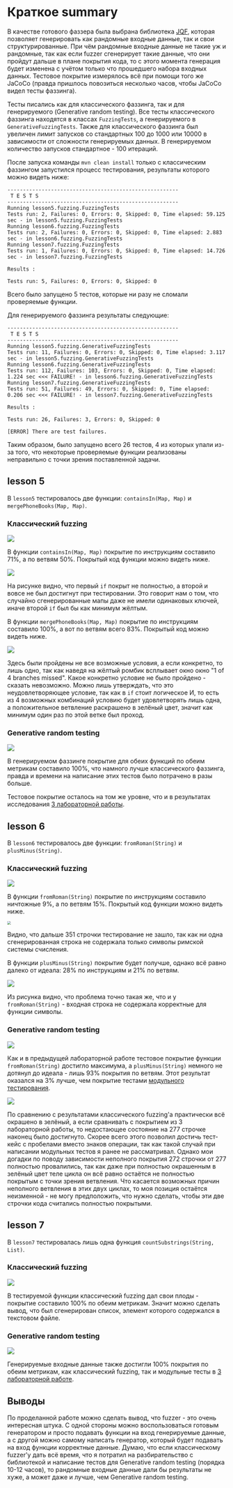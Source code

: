 # Краткое summary

В качестве готового фаззера была выбрана библиотека [JQF](https://github.com/rohanpadhye/JQF), которая позволяет генерировать как рандомные входные данные, так и свои структурированные. При чём рандомные входные данные не такие уж и рандомные, так как если fuzzer сгенерирует такие данные, что они пройдут дальше в плане покрытия кода, то с этого момента генерация будет изменена с учётом только что прошедшего набора входных данных. Тестовое покрытие измерялось всё при помощи того же JaCoCo (правда пришлось повозиться несколько часов, чтобы JaCoCo видел тесты фаззинга).

Тесты писались как для классического фаззинга, так и для генерируемого (Generative random testing). Все тесты классического фаззинга находятся в классах `FuzzingTests`, а генерируемого в `GenerativeFuzzingTests`. Также для классического фаззинга был увеличен лимит запусков со стандартных 100 до 1000 или 10000 в зависимости от сложности генерируемых данных. В генерируемом количество запусков стандартное - 100 итераций.

После запуска команды `mvn clean install` только с классическим фаззингом запустился процесс тестирования, результаты которого можно видеть ниже:

```
-------------------------------------------------------
 T E S T S
-------------------------------------------------------
Running lesson5.fuzzing.FuzzingTests
Tests run: 2, Failures: 0, Errors: 0, Skipped: 0, Time elapsed: 59.125 sec - in lesson5.fuzzing.FuzzingTests
Running lesson6.fuzzing.FuzzingTests
Tests run: 2, Failures: 0, Errors: 0, Skipped: 0, Time elapsed: 2.883 sec - in lesson6.fuzzing.FuzzingTests
Running lesson7.fuzzing.FuzzingTests
Tests run: 1, Failures: 0, Errors: 0, Skipped: 0, Time elapsed: 14.726 sec - in lesson7.fuzzing.FuzzingTests

Results :

Tests run: 5, Failures: 0, Errors: 0, Skipped: 0
```

Всего было запущено 5 тестов, которые ни разу не сломали проверяемые функции.

Для генерируемого фаззинга результаты следующие:

```
-------------------------------------------------------
 T E S T S
-------------------------------------------------------
Running lesson5.fuzzing.GenerativeFuzzingTests
Tests run: 11, Failures: 0, Errors: 0, Skipped: 0, Time elapsed: 3.117 sec - in lesson5.fuzzing.GenerativeFuzzingTests
Running lesson6.fuzzing.GenerativeFuzzingTests
Tests run: 112, Failures: 103, Errors: 0, Skipped: 0, Time elapsed: 1.224 sec <<< FAILURE! - in lesson6.fuzzing.GenerativeFuzzingTests
Running lesson7.fuzzing.GenerativeFuzzingTests
Tests run: 51, Failures: 49, Errors: 0, Skipped: 0, Time elapsed: 0.206 sec <<< FAILURE! - in lesson7.fuzzing.GenerativeFuzzingTests

Results :

Tests run: 26, Failures: 3, Errors: 0, Skipped: 0

[ERROR] There are test failures.
```

Таким образом, было запущено всего 26 тестов, 4 из которых упали из-за того, что некоторые проверяемые функции реализованы неправильно с точки зрения поставленной задачи.

## lesson 5

В `lesson5` тестировалось две функции: `containsIn(Map, Map)` и `mergePhoneBooks(Map, Map)`. 

### Классический fuzzing

![](images\lesson5_fuzzing.png)

В функции `containsIn(Map, Map)` покрытие по инструкциям составило 71%, а по ветвям 50%. Покрытый код функции можно видеть ниже.

![](images\containsIn_fuzzing.png)

На рисунке видно, что первый `if` покрыт не полностью, а второй и вовсе не был достигнут при тестировании. Это говорит нам о том, что случайно сгенерированные мапы даже не имели одинаковых ключей, иначе второй `if` был бы как минимум жёлтым.

В функции `mergePhoneBooks(Map, Map)` покрытие по инструкциям составило 100%, а вот по ветвям всего 83%. Покрытый код можно видеть ниже.

![](images\mergePhoneBooks_fuzzing.png)

Здесь были пройдены не все возможные условия, а если конкретно, то лишь одно, так как наведя на жёлтый ромбик всплывает окно окно "1 of 4 branches missed". Какое конкретно условие не было пройдено - сказать невозможно. Можно лишь утверждать, что это неудовлетворяющее условие, так как в `if` стоит логическое И, то есть из 4 возможных комбинаций условию будет удовлетворять лишь одна, а положительное ветвление раскрашено в зелёный цвет, значит как минимум один раз по этой ветке был проход.

### Generative random testing

![](images\lesson5_generative.png)

В генерируемом фаззинге покрытие для обеих функций по обеим метрикам составило 100%, что намного лучше классического фаззинга, правда и времени на написание этих тестов было потрачено в разы больше.

Тестовое покрытие осталось на том же уровне, что и в результатах исследования [3 лабораторной работы](https://github.com/alexnevskiy/KotlinAsFirst2021Testing/blob/master/results/coverage/report.md#lesson-5).

## lesson 6

В `lesson6` тестировалось две функции: `fromRoman(String)` и `plusMinus(String)`.

### Классический fuzzing

![](images\lesson6_fuzzing.png)

В функции `fromRoman(String)` покрытие по инструкциям составило ничтожные 9%, а по ветвям 15%. Покрытый код функции можно видеть ниже.

<img src="images\fromRoman_fuzzing.png" style="zoom:50%;" />

Видно, что дальше 351 строчки тестирование не зашло, так как ни одна сгенерированная строка не содержала только символы римской системы счисления.

В функции `plusMinus(String)` покрытие будет получше, однако всё равно далеко от идеала: 28% по инструкциям и 21% по ветвям.

![](images\plusMinus_fuzzing.png)

Из рисунка видно, что проблема точно такая же, что и у `fromRoman(String)` - входная строка не содержала корректные для функции символы.

### Generative random testing

![](images\lesson6_generative.png)

Как и в предыдущей лабораторной работе тестовое покрытие функции `fromRoman(String)` достигло максимума, а `plusMinus(String)` немного не дотянул до идеала - лишь 93% покрытия по ветвям. Этот результат оказался на 3% лучше, чем покрытие тестами [модульного тестирования](https://github.com/alexnevskiy/KotlinAsFirst2021Testing/blob/master/results/coverage/report.md#lesson-6).

![](images\plusMinus_generative.png)

По сравнению с результатами классического fuzzing'а практически всё окрашено в зелёный, а если сравнивать с покрытием из 3 лабораторной работы, то недостающее состояние на 277 строчке наконец было достигнуто. Скорее всего этого позволил достичь тест-кейс с пробелами вместо знаков операции, так как такой случай при написании модульных тестов я ранее не рассматривал. Однако мои догадки по поводу зависимости неполного покрытия 272 строчки от 277 полностью провалились, так как даже при полностью окрашенным в зелёный цвет теле цикла он всё равно остаётся не полностью покрытым с точки зрения ветвления. Что касается возможных причин неполного ветвления в этих двух циклах, то моя позиция остаётся неизменной - не могу предположить, что нужно сделать, чтобы эти две строчки кода считались полностью покрытыми.

## lesson 7

В `lesson7` тестировалась лишь одна функция `countSubstrings(String, List)`.

### Классический fuzzing

![](images\lesson7_fuzzing.png)

В тестируемой функции классический fuzzing дал свои плоды - покрытие составило 100% по обеим метрикам. Значит можно сделать вывод, что был сгенерирован список, элемент которого содержался в текстовом файле.

### Generative random testing

![](images\lesson7_generative.png)

Генерируемые входные данные также достигли 100% покрытия по обеим метрикам, как классический fuzzing, так и модульные тесты в [3 лабораторной работе](https://github.com/alexnevskiy/KotlinAsFirst2021Testing/blob/master/results/coverage/report.md#lesson-7).

## Выводы

По проделанной работе можно сделать вывод, что fuzzer - это очень интересная штука. С одной стороны можно воспользоваться готовым генератором и просто подавать функции на вход генерируемые данные, а с другой можно самому написать генератор, который будет подавать на вход функции корректные данные. Думаю, что если классическому fuzzer'у дать всё время, что я потратил на разбирательство с библиотекой и написание тестов для Generative random testing (порядка 10-12 часов), то рандомные входные данные дали бы результаты не хуже, а может даже и лучше, чем Generative random testing.